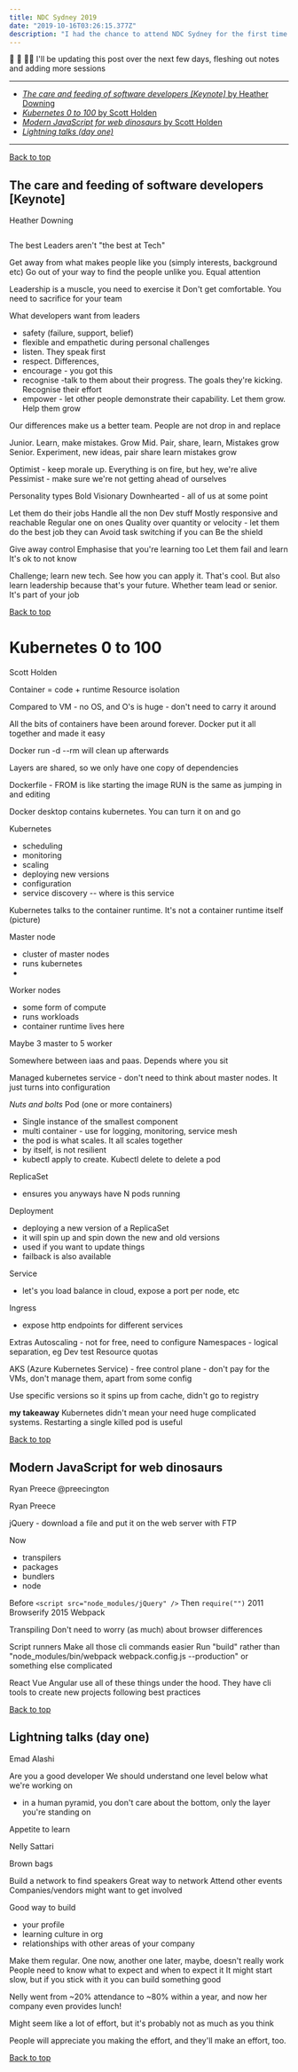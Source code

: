 ```yaml
---
title: NDC Sydney 2019
date: "2019-10-16T03:26:15.377Z"
description: "I had the chance to attend NDC Sydney for the first time. This is my first tech conference outside of Perth, and my first multi-day conference. I learned a bunch, so I wrote some of it down"
---
```


<span role="img" aria-label="Work in progress">👷 ‍️🚧 👷‍♂️</span>
I'll be updating this post over the next few days, fleshing out notes and adding more sessions

---

<nav id="nav">
<ul>
<li><a href="#the-care-and-feeding-of-software-developers-keynote"><em>The care and feeding of software developers [Keynote]</em> by Heather Downing</a></li>
<li><a href="#kubernetes-0-to-100"><em>Kubernetes 0 to 100</em> by Scott Holden</a></li>
<li><a href="#modern-javascript-for-web-dinosaurs"><em>Modern JavaScript for web dinosaurs</em> by Scott Holden</a></li>
<li><a href="#lightning-talks-day-one"><em>Lightning talks (day one)</em></a></li>
</ul>
</nav>

---

<a href="#nav">Back to top</a>

## The care and feeding of software developers [Keynote] <a id="the-care-and-feeding-of-software-developers-keynote"></a>

Heather Downing <twitter-handle />

<image />

The best Leaders aren't "the best at Tech"

Get away from what makes people like you (simply interests, background etc)
Go out of your way to find the people unlike you. Equal attention

Leadership is a muscle, you need to exercise it
Don't get comfortable.
You need to sacrifice for your team

What developers want from leaders

- safety (failure, support, belief)
- flexible and empathetic during personal challenges
- listen. They speak first
- respect. Differences,
- encourage - you got this
- recognise -talk to them about their progress. The goals they're kicking. Recognise their effort
- empower - let other people demonstrate their capability. Let them grow. Help them grow

Our differences make us a better team. People are not drop in and replace

Junior. Learn, make mistakes. Grow
Mid. Pair, share, learn, Mistakes grow
Senior. Experiment, new ideas, pair share learn mistakes grow

Optimist - keep morale up. Everything is on fire, but hey, we're alive
Pessimist - make sure we're not getting ahead of ourselves

Personality types
Bold
Visionary
Downhearted - all of us at some point

Let them do their jobs
Handle all the non Dev stuff
Mostly responsive and reachable
Regular one on ones
Quality over quantity or velocity - let them do the best job they can
Avoid task switching if you can
Be the shield

Give away control
Emphasise that you're learning too
Let them fail and learn
It's ok to not know

Challenge; learn new tech. See how you can apply it. That's cool. But also learn leadership because that's your future. Whether team lead or senior. It's part of your job

<a href="#nav">Back to top</a>

# Kubernetes 0 to 100 <a id="kubernetes-0-to-100"></a>

Scott Holden <twitter-handle />

Container = code + runtime
Resource isolation

Compared to VM - no OS, and O's is huge - don't need to carry it around

All the bits of containers have been around forever. Docker put it all together and made it easy

Docker run -d --rm will clean up afterwards

Layers are shared, so we only have one copy of dependencies

Dockerfile -
FROM is like starting the image
RUN is the same as jumping in and editing

Docker desktop contains kubernetes. You can turn it on and go

Kubernetes

- scheduling
- monitoring
- scaling
- deploying new versions
- configuration
- service discovery -- where is this service

Kubernetes talks to the container runtime. It's not a container runtime itself (picture)

Master node

- cluster of master nodes
- runs kubernetes
-

Worker nodes

- some form of compute
- runs workloads
- container runtime lives here

Maybe 3 master to 5 worker

Somewhere between iaas and paas. Depends where you sit

Managed kubernetes service - don't need to think about master nodes. It just turns into configuration

_Nuts and bolts_
Pod (one or more containers)

- Single instance of the smallest component
- multi container - use for logging, monitoring, service mesh
- the pod is what scales. It all scales together
- by itself, is not resilient
- kubectl apply to create. Kubectl delete to delete a pod

ReplicaSet

- ensures you anyways have N pods running

Deployment

- deploying a new version of a ReplicaSet
- it will spin up and spin down the new and old versions
- used if you want to update things
- failback is also available

Service

- let's you load balance in cloud, expose a port per node, etc

Ingress

- expose http endpoints for different services

Extras
Autoscaling - not for free, need to configure
Namespaces - logical separation, eg Dev test
Resource quotas

AKS (Azure Kubernetes Service) - free control plane - don't pay for the VMs, don't manage them, apart from some config

Use specific versions so it spins up from cache, didn't go to registry

**my takeaway**
Kubernetes didn't mean your need huge complicated systems. Restarting a single killed pod is useful

<a href="#nav">Back to top</a>

## Modern JavaScript for web dinosaurs <a id="modern-javascript-for-web-dinosaurs"></a>

Ryan Preece @preecington

Ryan Preece

jQuery - download a file and put it on the web server with FTP

Now

- transpilers
- packages
- bundlers
- node

Before
`<script src="node_modules/jQuery" />`
Then
`require("")`
2011
Browserify
2015
Webpack

Transpiling
Don't need to worry (as much) about browser differences

Script runners
Make all those cli commands easier
Run "build" rather than "node_modules/bin/webpack webpack.config.js --production" or something else complicated

React Vue Angular use all of these things under the hood. They have cli tools to create new projects following best practices

<a href="#nav">Back to top</a>

## Lightning talks (day one) <a id="lightning-talks-day-one"></a>

Emad Alashi

Are you a good developer
We should understand one level below what we're working on

- in a human pyramid, you don't care about the bottom, only the layer you're standing on

Appetite to learn

Nelly Sattari

Brown bags

Build a network to find speakers
Great way to network
Attend other events
Companies/vendors might want to get involved

Good way to build

- your profile
- learning culture in org
- relationships with other areas of your company

Make them regular.
One now, another one later, maybe, doesn't really work
People need to know what to expect and when to expect it
It might start slow, but if you stick with it you can build something good

Nelly went from ~20% attendance to ~80% within a year, and now her company even provides lunch!

Might seem like a lot of effort, but it's probably not as much as you think

People will appreciate you making the effort, and they'll make an effort, too.

<a href="#nav">Back to top</a>
